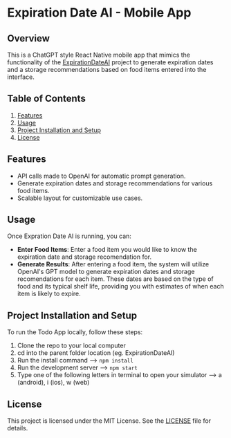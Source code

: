# Expiration Date AI - Mobile App

## Overview
This is a ChatGPT style React Native mobile app that mimics the functionality of the [ExpirationDateAI]([url](https://github.com/AlyceBittar/ExpirationDateAI)) project to generate expiration dates and a storage recommendations based on food items entered into the interface.

## Table of Contents
1. [Features](#features)
2. [Usage](#usage)
3. [Project Installation and Setup](#project-installation-and-setup)
4. [License](#license)

## Features
- API calls made to OpenAI for automatic prompt generation.
- Generate expiration dates and storage recommendations for various food items.
- Scalable layout for customizable use cases.

## Usage
Once Expration Date AI is running, you can:
- **Enter Food Items**: Enter a food item you would like to know the expiration date and storage recomendation for.
- **Generate Results**: After entering a food item, the system will utilize OpenAI's GPT model to generate expiration dates and storage recomendations for each item. These dates are based on the type of food and its typical shelf life, providing you with estimates of when each item is likely to expire.

## Project Installation and Setup
To run the Todo App locally, follow these steps:
1. Clone the repo to your local computer
2. cd into the parent folder location (eg. ExpirationDateAI)
3. Run the install command --> `npm install`
4. Run the development server --> `npm start`
5. Type one of the following letters in terminal to open your simulator --> a (android), i (ios), w (web)

## License
This project is licensed under the MIT License. See the [LICENSE](LICENSE) file for details.
